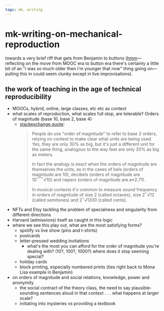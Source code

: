 ```yaml
---
tags: mk, writing
---
```


# mk-writing-on-mechanical-reproduction

towards a very brief riff that gets from Benjamin to buttons ([hmm](/SvsQt4EURA6Uj8_vZEgc-Q)—reflecting on the move from MOOC era to button era there's certainly a little bit of an "i was so much older then i'm younger that now" thing going on—pulling this in could seem clunky except in live improvisations).

## the work of teaching in the age of technical reproducibility

- MOOCs, hybrid, online, large classes, etc etc as context
- what scales of reproduction, what scales full stop, are tolerable? Orders of magnitude (base 10, base 2, base 4)
    - [stackexchange quote](https://math.stackexchange.com/questions/2015051/does-order-of-magnitude-extend-beyond-base-10):
        >People do use "order of magnitude" to refer to base 2 orders, relying on context to make clear what units are being used. Yes, they are only 30% as big, but it's just a different unit for the same thing, analogous to the way feet are only 30% as big as meters.
        >
        >In fact the analogy is exact when the orders of magnitude are themselves the units, as in the cases of bels (orders of magnitude are 10), decibels (orders of magnitude are 10‾‾‾√10) and nepers (orders of magnitude are 𝑒≈2.71).
        >
        >In musical contexts it's common to measure sound frequency in orders of magnitude of size 2 (called octaves), size 2‾√12 (called semitones) and 2‾√1200 (called cents).
- NFTs and Etsy tackling the problem of specialness and singularity from different directions
- Harvard (admissions) itself as caught in this logic
- where we see this play out, what are the most satisfying forms?
    - spotify vs live show (pins and t-shirts)
    - postcards
    - letter-pressed wedding invitations
        - what's the most you can afford for the order of magnitude you're dealing with? (10?, 100?, 1000?) where does it stop seeming special?
    - holiday cards
    - block printing, especially numbered prints (ties right back to Mona Lisa example in Benjamin)
- on orders of magnitude and social relations, knowledge, power and anonymity
    - the social contract of the theory class, the need to say plausible-sounding sentences aloud in that context . . . what happens at larger scale?
    - initiating into mysteries vs providing a textbook